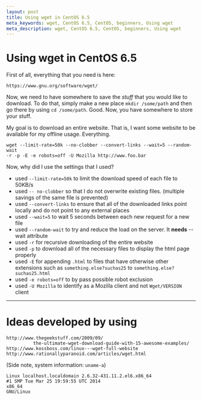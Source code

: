 ```yaml
---
layout: post
title: Using wget in CentOS 6.5
meta_keywords: wget, CentOS 6.5, CentOS, beginners, Using wget
meta_description: wget, CentOS 6.5, CentOS, beginners, Using wget
---
```

# Using wget in CentOS 6.5 #


First of all, everything that you need is here:

```
https://www.gnu.org/software/wget/
```

Now, we need to have somewhere to save the *stuff* that you would like to download. To do that, simply make a new place `mkdir /some/path` and then go there by using `cd /some/path`. Good. Now, you have somewhere to store your stuff.

My goal is to download an entire website. That is, I want some website to be available for my offline usage. Everything.

```
wget --limit-rate=50k --no-clobber --convert-links --wait=5 --random-wait 
-r -p -E -e robots=off -U Mozilla http://www.foo.bar
```

Now, why did I use the settings that I used?

* used `--limit-rate=50k` to limit the download speed of each file to 50KB/s 
* used `-- no-clobber` so that I do not overwrite existing files. (multiple savings of the same file is prevented)
* used `--convert-links` to ensure that all of the downloaded links point locally and do not point to any external places
* used `--wait=5` to wait 5 seconds between each new request for a new file
* used `--random-wait` to try and reduce the load on the server. It **needs** --wait attribute
* used `-r` for recursive downloading of the entire website
* used `-p` to download all of the necessary files to display the html page properly
* used `-E` for appending `.html` to files that have otherwise other extensions such as `something.else?suchas25` to `something.else?suchas25.html`
* used `-e robots=off` to by pass possible robot exclusion
* used `-U Mozilla` to identify as a Mozilla client and not `Wget/VERSION` client

---
# Ideas developed by using #


```
http://www.thegeekstuff.com/2009/09/
          the-ultimate-wget-download-guide-with-15-awesome-examples/
http://www.kossboss.com/linux---wget-full-website
http://www.rationallyparanoid.com/articles/wget.html
```

(Side note, system information: `uname-a`)

```
Linux localhost.localdomain 2.6.32-431.11.2.el6.x86_64 
#1 SMP Tue Mar 25 19:59:55 UTC 2014 
x86_64 
GNU/Linux
```
